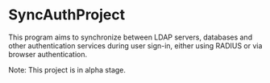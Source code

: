 # SyncAuthProject

This program aims to synchronize between LDAP servers, databases and other authentication services during user sign-in, either using RADIUS or via browser authentication.

Note: This project is in alpha stage.
